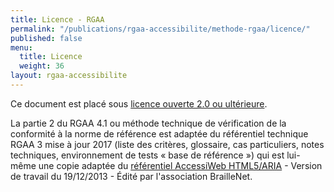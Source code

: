 ```yaml
---
title: Licence - RGAA
permalink: "/publications/rgaa-accessibilite/methode-rgaa/licence/"
published: false
menu:
  title: Licence
  weight: 36
layout: rgaa-accessibilite
---
```


Ce document est placé sous [licence ouverte 2.0 ou ultérieure](https://www.etalab.gouv.fr/licence-ouverte-open-licence).

La partie 2 du RGAA 4.1 ou méthode technique de vérification de la conformité à la norme de référence est adaptée du référentiel technique RGAA 3 mise à jour 2017 (liste des critères, glossaire, cas particuliers, notes techniques, environnement de tests « base de référence ») qui est lui-même une copie adaptée du [référentiel AccessiWeb HTML5/ARIA](http://www.accessiweb.org/index.php/accessiweb-html5aria-liste-deployee.html) - Version de travail du 19/12/2013 - Édité par l'association BrailleNet.
